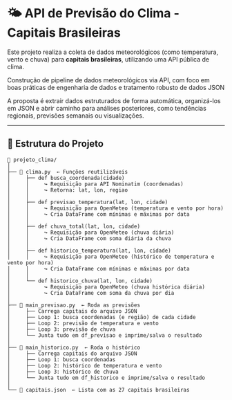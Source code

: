 # 🌤️ API de Previsão do Clima - Capitais Brasileiras

Este projeto realiza a coleta de dados meteorológicos (como temperatura, vento e chuva) para **capitais brasileiras**, utilizando uma API pública de clima.

Construção de pipeline de dados meteorológicos via API, com foco em boas práticas de engenharia de dados e tratamento robusto de dados JSON

A proposta é extrair dados estruturados de forma automática, organizá-los em JSON e abrir caminho para análises posteriores, como tendências regionais, previsões semanais ou visualizações.

---

## 🚧 Estrutura do Projeto

```text
📁 projeto_clima/
│
├── 📄 clima.py  ← Funções reutilizáveis
│     ├── def busca_coordenada(cidade)
│     │     ↪ Requisição para API Nominatim (coordenadas)
│     │     ↪ Retorna: lat, lon, regiao
│     │
│     ├── def previsao_temperatura(lat, lon, cidade)
│     │     ↪ Requisição para OpenMeteo (temperatura e vento por hora)
│     │     ↪ Cria DataFrame com mínimas e máximas por data
│     │
│     ├── def chuva_total(lat, lon, cidade)
│     │     ↪ Requisição para OpenMeteo (chuva diária)
│     │     ↪ Cria DataFrame com soma diária da chuva
│     │
│     ├── def historico_temperatura(lat, lon, cidade)
│     │     ↪ Requisição para OpenMeteo (histórico de temperatura e vento por hora)
│     │     ↪ Cria DataFrame com mínimas e máximas por data
│     │
│     └── def historico_chuva(lat, lon, cidade)
│           ↪ Requisição para OpenMeteo (chuva histórica diária)
│           ↪ Cria DataFrame com soma da chuva por dia
│
├── 📄 main_previsao.py  ← Roda as previsões
│     ├── Carrega capitais do arquivo JSON
│     ├── Loop 1: busca coordenadas (e região) de cada cidade
│     ├── Loop 2: previsão de temperatura e vento
│     ├── Loop 3: previsão de chuva
│     └── Junta tudo em df_previsao e imprime/salva o resultado
│
├── 📄 main_historico.py  ← Roda o histórico
│     ├── Carrega capitais do arquivo JSON
│     ├── Loop 1: busca coordenadas
│     ├── Loop 2: histórico de temperatura e vento
│     ├── Loop 3: histórico de chuva
│     └── Junta tudo em df_historico e imprime/salva o resultado
│
└── 📄 capitais.json  ← Lista com as 27 capitais brasileiras
